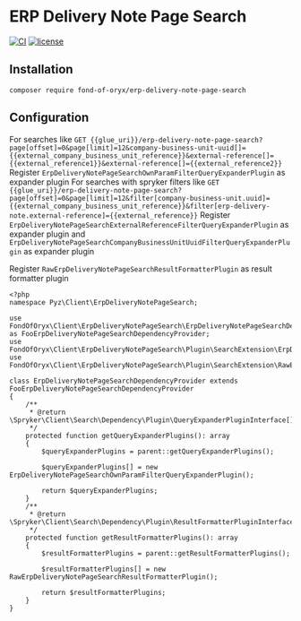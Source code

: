 # ERP Delivery Note Page Search
[![CI](https://github.com/fond-of-oryx/erp-delivery-note-page-search/actions/workflows/main.yml/badge.svg)](https://github.com/fond-of-oryx/erp-delivery-note-page-search/actions/workflows/main.yml)
[![license](https://img.shields.io/github/license/fond-of-oryx/erp-delivery-note-page-search.svg)](https://packagist.org/packages/fond-of-oryx/erp-delivery-note-page-search)

## Installation

```
composer require fond-of-oryx/erp-delivery-note-page-search
```

## Configuration
For searches like `GET {{glue_uri}}/erp-delivery-note-page-search?page[offset]=0&page[limit]=12&company-business-unit-uuid[]={{external_company_business_unit_reference}}&external-reference[]={{external_reference1}}&external-reference[]={{external_reference2}}`
Register `ErpDeliveryNotePageSearchOwnParamFilterQueryExpanderPlugin` as expander plugin
For searches with spryker filters like `GET {{glue_uri}}/erp-delivery-note-page-search?page[offset]=0&page[limit]=12&filter[company-business-unit.uuid]={{external_company_business_unit_reference}}&filter[erp-delivery-note.external-reference]={{external_reference}}`
Register `ErpDeliveryNotePageSearchExternalReferenceFilterQueryExpanderPlugin` as expander plugin
and `ErpDeliveryNotePageSearchCompanyBusinessUnitUuidFilterQueryExpanderPlugin` as expander plugin

Register `RawErpDeliveryNotePageSearchResultFormatterPlugin` as result formatter plugin

```
<?php
namespace Pyz\Client\ErpDeliveryNotePageSearch;

use FondOfOryx\Client\ErpDeliveryNotePageSearch\ErpDeliveryNotePageSearchDependencyProvider as FooErpDeliveryNotePageSearchDependencyProvider;
use FondOfOryx\Client\ErpDeliveryNotePageSearch\Plugin\SearchExtension\ErpDeliveryNotePageSearchOwnParamFilterQueryExpanderPlugin;
use FondOfOryx\Client\ErpDeliveryNotePageSearch\Plugin\SearchExtension\RawErpDeliveryNotePageSearchResultFormatterPlugin;

class ErpDeliveryNotePageSearchDependencyProvider extends FooErpDeliveryNotePageSearchDependencyProvider
{
    /**
     * @return \Spryker\Client\Search\Dependency\Plugin\QueryExpanderPluginInterface[]
     */
    protected function getQueryExpanderPlugins(): array
    {
        $queryExpanderPlugins = parent::getQueryExpanderPlugins();

        $queryExpanderPlugins[] = new ErpDeliveryNotePageSearchOwnParamFilterQueryExpanderPlugin();

        return $queryExpanderPlugins;
    }
    /**
     * @return \Spryker\Client\Search\Dependency\Plugin\ResultFormatterPluginInterface[]
     */
    protected function getResultFormatterPlugins(): array
    {
        $resultFormatterPlugins = parent::getResultFormatterPlugins();

        $resultFormatterPlugins[] = new RawErpDeliveryNotePageSearchResultFormatterPlugin();

        return $resultFormatterPlugins;
    }
}
```
